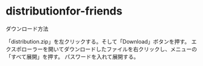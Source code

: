 # distributionfor-friends

ダウンロード方法

「distribution.zip」を左クリックする。そして「Download」ボタンを押す。
エクスポローラーを開いてダウンロードしたファイルを右クリックし、メニューの「すべて展開」を押す。
パスワードを入れて展開する。
